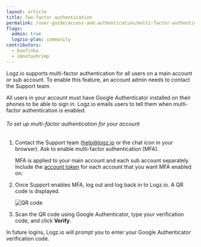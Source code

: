 ```yaml
---
layout: article
title: Two-factor authentication
permalink: /user-guide/access-and-authentication/multi-factor-authentication.html
flags:
  admin: true
  logzio-plan: community
contributors:
  - boofinka
  - imnotashrimp
---
```


Logz.io supports multi-factor authentication for all users on a main account or sub account. To enable this feature, an account admin needs to contact the Support team.

<div class="info-box important">
  All users in your account must have Google Authenticator installed on their phones to be able to sign in. Logz.io emails users to tell them when multi-factor authentication is enabled.
</div>

###### To set up multi-factor authentication for your account

1. Contact the Support team ([help@logz.io](mailto:help@logz.io) or the chat icon in your browser). Ask to enable multi-factor authentication (MFA).

    MFA is applied to your main account and each sub account separately. Include the [account token](https://app.logz.io/#/dashboard/settings/manage-accounts) for each account that you want MFA enabled on.

2. Once Support enables MFA, log out and log back in to Logz.io. A QR code is displayed.

    ![QR code]({{site.baseurl}}/images/access-and-authentication/mfa--qr-code.png)

3. Scan the QR code using Google Authenticator, type your verification code, and click **Verify**.

In future logins, Logz.io will prompt you to enter your Google Authenticator verification code.
